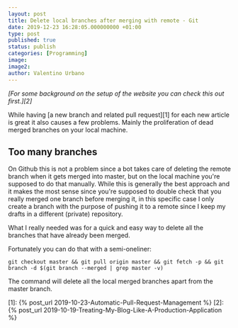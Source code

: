 ```yaml
---
layout: post
title: Delete local branches after merging with remote - Git
date: 2019-12-23 16:28:05.000000000 +01:00
type: post
published: true
status: publish
categories: [Programming]
image:
image2:
author: Valentino Urbano
---
```


*[For some background on the setup of the website you can check this out first.][2]*

While having [a new branch and related pull request][1] for each new article is great it also causes a few problems. Mainly the proliferation of dead merged branches on your local machine.

## Too many branches

On Github this is not a problem since a bot takes care of deleting the remote branch when it gets merged into master, but on the local machine you're supposed to do that manually. While this is generally the best approach and it makes the most sense since you're supposed to double check that you really merged one branch before merging it, in this specific case I only create a branch with the purpose of pushing it to a remote since I keep my drafts in a different (private) repository.

What I really needed was for a quick and easy way to delete all the branches that have already been merged.

Fortunately you can do that with a semi-oneliner:

```
git checkout master && git pull origin master && git fetch -p && git branch -d $(git branch --merged | grep master -v)
```

The command will delete all the local merged branches apart from the master branch.

[1]: {% post_url 2019-10-23-Automatic-Pull-Request-Management %}
[2]: {% post_url 2019-10-19-Treating-My-Blog-Like-A-Production-Application %}
